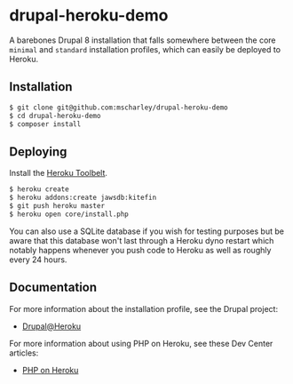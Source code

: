 # drupal-heroku-demo

A barebones Drupal 8 installation that falls somewhere between the core `minimal` and `standard` installation profiles,
which can easily be deployed to Heroku.

## Installation

```sh
$ git clone git@github.com:mscharley/drupal-heroku-demo
$ cd drupal-heroku-demo
$ composer install
```

## Deploying

Install the [Heroku Toolbelt](https://toolbelt.heroku.com/).

```sh
$ heroku create
$ heroku addons:create jawsdb:kitefin
$ git push heroku master
$ heroku open core/install.php
```

You can also use a SQLite database if you wish for testing purposes but be aware that this database won't last through
a Heroku dyno restart which notably happens whenever you push code to Heroku as well as roughly every 24 hours.

## Documentation

For more information about the installation profile, see the Drupal project:

- [Drupal@Heroku](https://www.drupal.org/sandbox/mscharley/2629336)

For more information about using PHP on Heroku, see these Dev Center articles:

- [PHP on Heroku](https://devcenter.heroku.com/categories/php)
